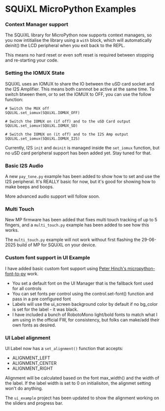 # SQUiXL MicroPython Examples

### Context Manager support
The SQUiXL library for MicroPython now supports context managers, so you now intitialise the library using a `with` block, which will automatically deinit() the LCD peripheral when you exit back to the REPL.

This means no hard reset or even soft reset is required between stopping and re-starting your code.

### Setting the IOMUX State
SQUiXL uses an IOMUX to share the IO between the uSD card socket and the I2S Amplifier. This means both cannnot be active at the same time. To switch btween them, or to set the IOMUX to OFF, you can use the follow function:

```
# Switch the MUX off
SQUiXL.set_iomux(SQUiXL.IOMUX_OFF)

# Switch the IOMUX on (if off) and to the uSD Card output
SQUiXL.set_iomux(SQUiXL.IOMUX_SD)

# Switch the IOMUX on (it off) and to the I2S Amp output
SQUiXL.set_iomux(SQUiXL.IOMUX_I2S)
```

Currently, I2S `init` and `deinit` is managed inside the `set_iomux` function, but no uSD card peripheral support has been added yet. Stay tuned for that.

### Basic I2S Audio
A new `pay_tone.py` example has been added to show how to set and use the I2S peripheral. It's REALLY basic for now, but it's good for showing how to make beeps and boops.

More advanced audio support will follow soon.

### Multi Touch
New MP firmware has been added that fixes multi touch tracking of up to 5 fingers, and a `multi_touch.py` example has been added to see how this works.

The `multi_touch.py` example will not work without first flashing the 29-06-2025 build of MP for SQUiXL on your device.

### Custom font support in UI Example
I have added basic custom font support using [Peter Hinch's micropython-font-to-py](https://github.com/peterhinch/micropython-font-to-py) work.

- You set a default font on the UI Manager that is the fallback font used for all controls
- You can set fonts per control using the control.set-font() function and pass in a pre configured font
- Labels will use the ui_screen background color by default if no bg_color is set for the label - it was black.
- I have included a bunch of RobotoMono light/bold fonts to match what I am using in the official FW, for consistency, but folks can make/add their own fonts as desired.

### UI Label alignment
UI Label now has a `set_alignment()` function that accepts:
- ALIGNMENT_LEFT
- ALIGNMENT_CENTER
- ALIGNMENT_RIGHT

Alignment will be calculated based on the font max_width() and the width of the label. If the label width is set to 0 on initialisiton, the alignmet setting won't do anything.

The `ui_example` project has been updated to show the alignment working on the sliders and progress bar.